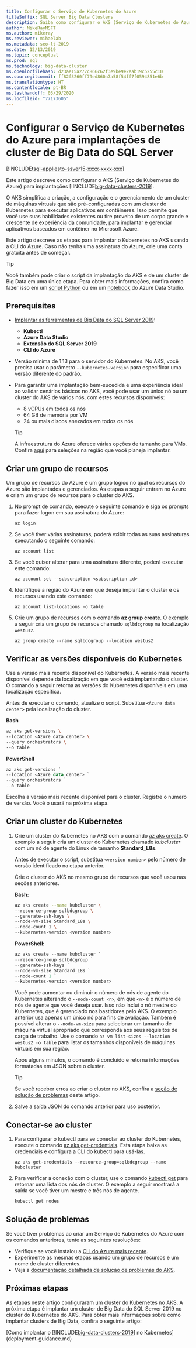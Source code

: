 ```yaml
---
title: Configurar o Serviço de Kubernetes do Azure
titleSuffix: SQL Server Big Data Clusters
description: Saiba como configurar o AKS (Serviço de Kubernetes do Azure) para implantações [!INCLUDE[big-data-clusters-2019](../includes/ssbigdataclusters-ver15.md)].
author: MikeRayMSFT
ms.author: mikeray
ms.reviewer: mihaelab
ms.metadata: seo-lt-2019
ms.date: 12/13/2019
ms.topic: conceptual
ms.prod: sql
ms.technology: big-data-cluster
ms.openlocfilehash: d23ae15a277c866c62f3e9be9e2eab19c5255c10
ms.sourcegitcommit: ff82f3260ff79ed860a7a58f54ff7f0594851e6b
ms.translationtype: HT
ms.contentlocale: pt-BR
ms.lasthandoff: 03/29/2020
ms.locfileid: "77173605"
---
```

# <a name="configure-azure-kubernetes-service-for-sql-server-big-data-cluster-deployments"></a>Configurar o Serviço de Kubernetes do Azure para implantações de cluster de Big Data do SQL Server

[!INCLUDE[tsql-appliesto-ssver15-xxxx-xxxx-xxx](../includes/tsql-appliesto-ssver15-xxxx-xxxx-xxx.md)]

Este artigo descreve como configurar o AKS (Serviço de Kubernetes do Azure) para implantações [!INCLUDE[big-data-clusters-2019](../includes/ssbigdataclusters-ver15.md)].

O AKS simplifica a criação, a configuração e o gerenciamento de um cluster de máquinas virtuais que são pré-configuradas com um cluster do Kubernetes para executar aplicativos em contêineres. Isso permite que você use suas habilidades existentes ou tire proveito de um corpo grande e crescente de experiência da comunidade, para implantar e gerenciar aplicativos baseados em contêiner no Microsoft Azure.

Este artigo descreve as etapas para implantar o Kubernetes no AKS usando a CLI do Azure. Caso não tenha uma assinatura do Azure, crie uma conta gratuita antes de começar.

> [!TIP]
> Você também pode criar o script da implantação do AKS e de um cluster de Big Data em uma única etapa. Para obter mais informações, confira como fazer isso em um [script Python](quickstart-big-data-cluster-deploy.md) ou em um [notebook](deploy-notebooks.md) do Azure Data Studio.

## <a name="prerequisites"></a>Prerequisites

- [Implantar as ferramentas de Big Data do SQL Server 2019](deploy-big-data-tools.md):
   - **Kubectl**
   - **Azure Data Studio**
   - **Extensão do SQL Server 2019**
   - **CLI do Azure**

- Versão mínima de 1.13 para o servidor do Kubernetes. No AKS, você precisa usar o parâmetro `--kubernetes-version` para especificar uma versão diferente do padrão.

- Para garantir uma implantação bem-sucedida e uma experiência ideal ao validar cenários básicos no AKS, você pode usar um único nó ou um cluster do AKS de vários nós, com estes recursos disponíveis:
   - 8 vCPUs em todos os nós
   - 64 GB de memória por VM
   - 24 ou mais discos anexados em todos os nós

   > [!TIP]
   > A infraestrutura do Azure oferece várias opções de tamanho para VMs. Confira [aqui](https://docs.microsoft.com/azure/virtual-machines/windows/sizes) para seleções na região que você planeja implantar.

## <a name="create-a-resource-group"></a>Criar um grupo de recursos

Um grupo de recursos do Azure é um grupo lógico no qual os recursos do Azure são implantados e gerenciados. As etapas a seguir entram no Azure e criam um grupo de recursos para o cluster do AKS.

1. No prompt de comando, execute o seguinte comando e siga os prompts para fazer logon em sua assinatura do Azure:

    ```azurecli
    az login
    ```

1. Se você tiver várias assinaturas, poderá exibir todas as suas assinaturas executando o seguinte comando:

   ```azurecli
   az account list
   ```

1. Se você quiser alterar para uma assinatura diferente, poderá executar este comando:

   ```azurecli
   az account set --subscription <subscription id>
   ```

1. Identifique a região do Azure em que deseja implantar o cluster e os recursos usando este comando:

   ```azurecli
   az account list-locations -o table
   ```

1. Crie um grupo de recursos com o comando **az group create**. O exemplo a seguir cria um grupo de recursos chamado `sqlbdcgroup` na localização `westus2`.

   ```azurecli
   az group create --name sqlbdcgroup --location westus2
   ```

## <a name="verify-available-kubernetes-versions"></a>Verificar as versões disponíveis do Kubernetes

Use a versão mais recente disponível do Kubernetes. A versão mais recente disponível depende da localização em que você está implantando o cluster. O comando a seguir retorna as versões do Kubernetes disponíveis em uma localização específica.

Antes de executar o comando, atualize o script. Substitua `<Azure data center>` pela localização do cluster.

   **Bash**

   ```bash
   az aks get-versions \
   --location <Azure data center> \
   --query orchestrators \
   --o table
   ```

   **PowerShell**

   ```powershell
   az aks get-versions `
   --location <Azure data center> `
   --query orchestrators `
   --o table
   ```

Escolha a versão mais recente disponível para o cluster. Registre o número de versão. Você o usará na próxima etapa.

## <a name="create-a-kubernetes-cluster"></a>Criar um cluster do Kubernetes

1. Crie um cluster do Kubernetes no AKS com o comando [az aks create](https://docs.microsoft.com/cli/azure/aks). O exemplo a seguir cria um cluster do Kubernetes chamado *kubcluster* com um nó de agente do Linux de tamanho **Standard_L8s**.

   Antes de executar o script, substitua `<version number>` pelo número de versão identificado na etapa anterior.

   Crie o cluster do AKS no mesmo grupo de recursos que você usou nas seções anteriores.

   **Bash:**

   ```bash
   az aks create --name kubcluster \
   --resource-group sqlbdcgroup \
   --generate-ssh-keys \
   --node-vm-size Standard_L8s \
   --node-count 1 \
   --kubernetes-version <version number>
   ```

   **PowerShell:**

   ```powershell
   az aks create --name kubcluster `
   --resource-group sqlbdcgroup `
   --generate-ssh-keys `
   --node-vm-size Standard_L8s `
   --node-count 1 `
   --kubernetes-version <version number>
   ```

   Você pode aumentar ou diminuir o número de nós de agente do Kubernetes alterando o `--node-count <n>`, em que `<n>` é o número de nós de agente que você deseja usar. Isso não inclui o nó mestre do Kubernetes, que é gerenciado nos bastidores pelo AKS. O exemplo anterior usa apenas um único nó para fins de avaliação. Também é possível alterar o `--node-vm-size` para selecionar um tamanho de máquina virtual apropriado que corresponda aos seus requisitos de carga de trabalho. Use o comando `az vm list-sizes --location westus2 -o table` para listar os tamanhos disponíveis de máquinas virtuais em sua região.

   Após alguns minutos, o comando é concluído e retorna informações formatadas em JSON sobre o cluster.

   > [!TIP]
   > Se você receber erros ao criar o cluster no AKS, confira a [seção de solução de problemas](#troubleshoot) deste artigo.

1. Salve a saída JSON do comando anterior para uso posterior.

## <a name="connect-to-the-cluster"></a>Conectar-se ao cluster

1. Para configurar o kubectl para se conectar ao cluster do Kubernetes, execute o comando [az aks get-credentials](https://docs.microsoft.com/cli/azure/aks?view=azure-cli-latest#az-aks-get-credentials). Esta etapa baixa as credenciais e configura a CLI do kubectl para usá-las.

   ```azurecli
   az aks get-credentials --resource-group=sqlbdcgroup --name kubcluster
   ```

1. Para verificar a conexão com o cluster, use o comando [kubectl get](https://kubernetes.io/docs/reference/generated/kubectl/kubectl-commands) para retornar uma lista dos nós de cluster.  O exemplo a seguir mostrará a saída se você tiver um mestre e três nós de agente.

   ```bash
   kubectl get nodes
   ```

## <a name="troubleshooting"></a><a id="troubleshoot"></a> Solução de problemas

Se você tiver problemas ao criar um Serviço de Kubernetes do Azure com os comandos anteriores, tente as seguintes resoluções:

- Verifique se você instalou a [CLI do Azure mais recente](https://docs.microsoft.com/cli/azure/install-azure-cli?view=azure-cli-latest).
- Experimente as mesmas etapas usando um grupo de recursos e um nome de cluster diferentes.
- Veja a [documentação detalhada de solução de problemas do AKS](https://docs.microsoft.com/azure/aks/troubleshooting).

## <a name="next-steps"></a>Próximas etapas

As etapas neste artigo configuraram um cluster do Kubernetes no AKS. A próxima etapa é implantar um cluster de Big Data do SQL Server 2019 no cluster do Kubernetes do AKS. Para obter mais informações sobre como implantar clusters de Big Data, confira o seguinte artigo:

[Como implantar o [!INCLUDE[big-data-clusters-2019](../includes/ssbigdataclusters-ss-nover.md)] no Kubernetes](deployment-guidance.md)
